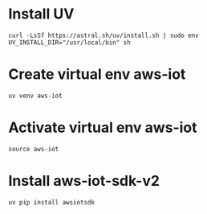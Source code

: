 # Install UV

```
curl -LsSf https://astral.sh/uv/install.sh | sudo env UV_INSTALL_DIR="/usr/local/bin" sh
```

# Create virtual env aws-iot

```
uv venv aws-iot
```

# Activate virtual env aws-iot

```
source aws-iot
```

# Install aws-iot-sdk-v2

```
uv pip install awsiotsdk
```
